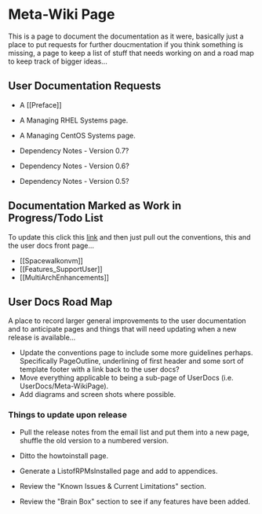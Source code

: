 # __Meta-Wiki Page__

This is a page to document the documentation as it were, basically just a place to put requests for further doucmentation if you think something is missing, a page to keep a list of stuff that needs working on and a road map to keep track of bigger ideas...

## User Documentation Requests

 * A [[Preface]]

 * A Managing RHEL Systems page.
 * A Managing CentOS Systems page.
 * Dependency Notes - Version 0.7?
 * Dependency Notes - Version 0.6?
 * Dependency Notes - Version 0.5? 
## Documentation Marked as Work in Progress/Todo List

To update this click this [link](https://fedorahosted.org/spacewalk/search?q=%22Work+in+Progress%22&wiki=on&changeset=on&ticket=on) and then just pull out the conventions, this and the user docs front page...


 * [[Spacewalkonvm]]
 * [[Features_SupportUser]]
 * [[MultiArchEnhancements]]
## User Docs Road Map

A place to record larger general improvements to the user documentation and to anticipate pages and things that will need updating when a new release is available...


 * Update the conventions page to include some more guidelines perhaps. Specifically PageOutline, underlining of first header and some sort of template footer with a link back to the user docs?
 * Move everything applicable to being a sub-page of UserDocs (i.e. UserDocs/Meta-WikiPage).
 * Add diagrams and screen shots where possible.
### Things to update upon release

 * Pull the release notes from the email list and put them into a new page, shuffle the old version to a numbered version.

 * Ditto the howtoinstall page.
 * Generate a ListofRPMsInstalled page and add to appendices.
 * Review the "Known Issues & Current Limitations" section.
 * Review the "Brain Box" section to see if any features have been added.